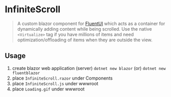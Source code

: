 # InfiniteScroll

>A custom blazor component for [FluentUI](https://www.fluentui-blazor.net) which acts as a container for dynamically adding content while being scrolled. Use the native `<Virtualize>` tag if you have millions of items and need optimization/offloading of items when they are outside the view.

## Usage

1. create blazor web application (server)
   `dotnet new blazor` (or)
   `dotnet new fluentblazor`  
3. place `InfiniteScroll.razor` under Components
4. place `InfiniteScroll.js` under wwwroot
5. place `Loading.gif` under wwwroot
